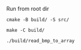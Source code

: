 Run from root dir

```cmake -B build/ -S src/```

```make -C build/```

```./build/read_bmp_to_array```